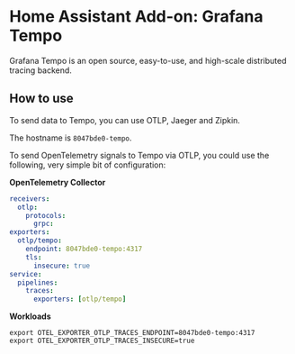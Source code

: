 # Home Assistant Add-on: Grafana Tempo

Grafana Tempo is an open source, easy-to-use, and high-scale distributed tracing backend.

## How to use

To send data to Tempo, you can use OTLP, Jaeger and Zipkin.

The hostname is `8047bde0-tempo`.

To send OpenTelemetry signals to Tempo via OTLP, you could use the following, very simple bit of configuration:

**OpenTelemetry Collector**

```yaml
receivers:
  otlp:
    protocols:
      grpc:
exporters:
  otlp/tempo:
    endpoint: 8047bde0-tempo:4317
    tls:
      insecure: true
service:
  pipelines:
    traces:
      exporters: [otlp/tempo]
```

**Workloads**

```shell
export OTEL_EXPORTER_OTLP_TRACES_ENDPOINT=8047bde0-tempo:4317
export OTEL_EXPORTER_OTLP_TRACES_INSECURE=true
```
